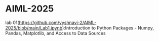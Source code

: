 # AIML-2025
lab 01(https://github.com/vyshnavi-2/AIML-2025/blob/main/Lab1.ipynb):Introduction to Python Packages - Numpy, Pandas, Matplotlib, and Access to Data Sources

